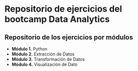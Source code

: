 # Repositorio de ejercicios del bootcamp Data Analytics

## Repositorio de los ejercicios por módulos

- **Módulo 1.** Python
- **Módulo 2.** Extracción de Datos
- **Módulo 3.** Transformación de Datos
- **Módulo 4.** Visualización de Dato
